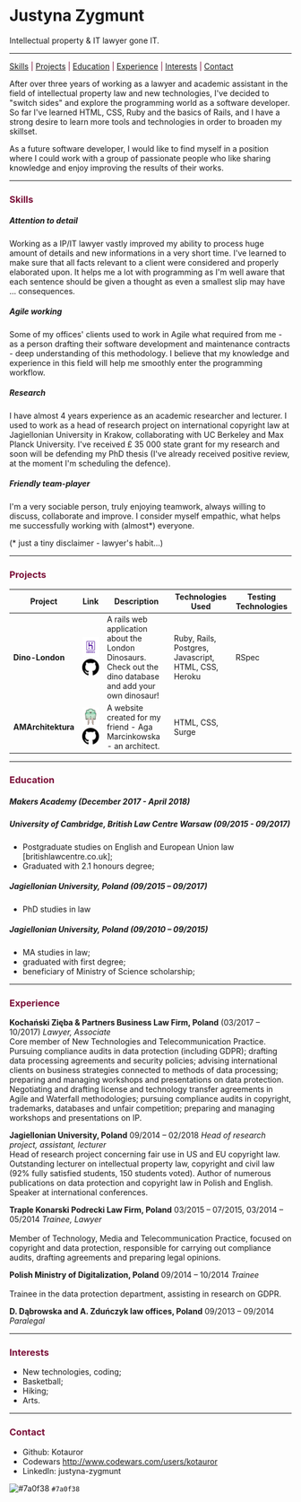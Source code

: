 # Justyna Zygmunt

Intellectual property & IT lawyer gone IT.

***

<span style="color:#7a0f38">[Skills](#skills) | [Projects](#projects) | [Education](#education) | [Experience](#experience) | [Interests](#interests) | [Contact](#contact) </span>

After over three years of working as a lawyer and academic assistant in the field of intellectual property law and new technologies, I've decided to "switch sides" and explore the programming world as a software developer. So far I've learned HTML, CSS, Ruby and the basics of Rails, and I have a strong desire to learn more tools and technologies in order to broaden my skillset.

As a future software developer, I would like to find myself in a position where I could work with a group of passionate people who like sharing knowledge and enjoy improving the results of their works.

***

### <a name="skills"><span style="color:#7a0f38">Skills</span></a>

##### Attention to detail

Working as a IP/IT lawyer vastly improved my ability to process huge amount of details and new informations in a very short time. I've learned to make sure that all facts relevant to a client were considered and properly elaborated upon. It helps me a lot with programming as I'm well aware that each sentence should be given a thought as even a smallest slip may have ... consequences.

##### Agile working

Some of my offices' clients used to work in Agile what required from me - as a person drafting their software development and maintenance contracts - deep understanding of this methodology. I believe that my knowledge and experience in this field will help me smoothly enter the programming workflow.

##### Research

I have almost 4 years experience as an academic researcher and lecturer. I used to work as a head of research project on international copyright law at Jagiellonian University in Krakow, collaborating with UC Berkeley and Max Planck University. I've received £ 35 000 state grant for my research and soon will be defending my PhD thesis (I've already received positive review, at the moment I'm scheduling the defence).

##### Friendly team-player

I'm a very sociable person, truly enjoying teamwork, always willing to discuss, collaborate and improve. I consider myself empathic, what helps me successfully working with (almost*) everyone.

(* just a tiny disclaimer - lawyer's habit...)

***

### <a name="projects"><span style="color:#7a0f38">Projects</span></a>

Project | Link | Description | Technologies Used| Testing Technologies
--- | --- | --- | --- | ---
**Dino-London** | <a href="https://london-dinosaurs.herokuapp.com"><img src="logos/hosting_heroku.png" width="60"></a><a href="https://github.com/Kotauror/Dinosaurs"><img src="logos/github.png" width="60"></a> |A rails web application about the London Dinosaurs. Check out the dino database and add your own dinosaur! | Ruby, Rails, Postgres, Javascript, HTML, CSS, Heroku | RSpec
**AMArchitektura** | <a href="http://amarchitektura.surge.sh"><img src="logos/surge.png" width="60"></a> <a href="https://github.com/Kotauror/AMArchitektura"><img src="logos/github.png" width="60"></a> | A website created for my friend - Aga Marcinkowska - an architect. | HTML, CSS, Surge |

***

### <a name="education"><span style="color:#7a0f38">Education</span></a>

##### Makers Academy (December 2017 - April 2018)

##### University of Cambridge, British Law Centre Warsaw (09/2015 - 09/2017)
* Postgraduate studies on English and European Union law [britishlawcentre.co.uk];
* Graduated with 2.1 honours degree;

##### Jagiellonian University, Poland (09/2015 – 09/2017)
* PhD studies in law

##### Jagiellonian University, Poland (09/2010 – 09/2015)
* MA studies in law;
* graduated with first degree;
* beneficiary of Ministry of Science scholarship;

***

### <a name="experience"><span style="color:#7a0f38">Experience</span></a>

**Kochański Zięba & Partners Business Law Firm, Poland** (03/2017 – 10/2017)
*Lawyer, Associate* <br>
Core member of New Technologies and Telecommunication Practice. <br>
Pursuing compliance audits in data protection (including GDPR); drafting data processing agreements and security policies; advising international clients on business strategies connected to methods of data processing; preparing and managing workshops and presentations on data protection. <br>
Negotiating and drafting license and technology transfer agreements in Agile and Waterfall methodologies; pursuing compliance audits in copyright, trademarks, databases and unfair competition; preparing and managing workshops and presentations on IP.

**Jagiellonian University, Poland** 09/2014 – 02/2018
*Head of research project, assistant, lecturer* <br>
Head of research project concerning fair use in US and EU copyright law. Outstanding lecturer on intellectual property law, copyright and civil law (92% fully satisfied students, 150 students voted). Author of numerous publications on data protection and copyright law in Polish and English. Speaker at international conferences.

**Traple Konarski Podrecki Law Firm, Poland** 03/2015 – 07/2015, 03/2014 – 05/2014
*Trainee, Lawyer* <br>     
Member of Technology, Media and Telecommunication Practice, focused on copyright and data protection, responsible for carrying out compliance audits, drafting agreements and preparing legal opinions.

**Polish Ministry of Digitalization, Poland** 09/2014 – 10/2014
*Trainee* <br>                                      
Trainee in the data protection department, assisting in research on GDPR.  

**D. Dąbrowska and A. Zduńczyk law offices, Poland** 09/2013 – 09/2014
*Paralegal* <br>

***

### <a name="interests"><span style="color:#7a0f38">Interests</span></a>

* New technologies, coding;
* Basketball;
* Hiking;
* Arts.

***

### <a name="contact"><span style="color:#7a0f38">Contact</span></a>

* Github: Kotauror
* Codewars http://www.codewars.com/users/kotauror
* LinkedIn: justyna-zygmunt


![#7a0f38](https://placehold.it/15/7a0f38/000000?text=+) `#7a0f38`
